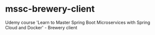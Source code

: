 # mssc-brewery-client
Udemy course 'Learn to Master Spring Boot Microservices with Spring Cloud and Docker' - Brewery client
